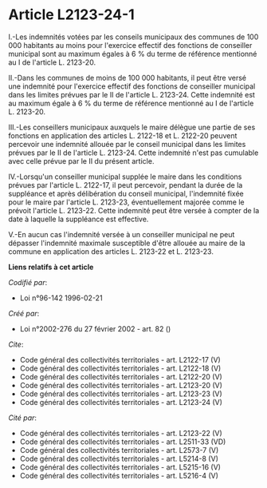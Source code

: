 # Article L2123-24-1

I.-Les indemnités votées par les conseils municipaux des communes de 100 000 habitants au moins pour l'exercice effectif des
fonctions de conseiller municipal sont au maximum égales à 6 % du terme de référence mentionné au I de l'article L. 2123-20. 

II.-Dans les communes de moins de 100 000 habitants, il peut être versé une indemnité pour l'exercice effectif des fonctions
de conseiller municipal dans les limites prévues par le II de l'article L. 2123-24. Cette indemnité est au maximum égale à 6
% du terme de référence mentionné au I de l'article L. 2123-20. 

III.-Les conseillers municipaux auxquels le maire délègue une partie de ses fonctions en application des articles L. 2122-18
et L. 2122-20 peuvent percevoir une indemnité allouée par le conseil municipal dans les limites prévues par le II de
l'article L. 2123-24. Cette indemnité n'est pas cumulable avec celle prévue par le II du présent article. 

IV.-Lorsqu'un conseiller municipal supplée le maire dans les conditions prévues par l'article L. 2122-17, il peut percevoir,
pendant la durée de la suppléance et après délibération du conseil municipal, l'indemnité fixée pour le maire par l'article
L. 2123-23, éventuellement majorée comme le prévoit l'article L. 2123-22. Cette indemnité peut être versée à compter de la
date à laquelle la suppléance est effective.

V.-En aucun cas l'indemnité versée à un conseiller municipal ne peut dépasser l'indemnité maximale susceptible d'être allouée
au maire de la commune en application des articles L. 2123-22 et L. 2123-23.

**Liens relatifs à cet article**

_Codifié par_:

  - Loi n°96-142 1996-02-21

_Créé par_:

  - Loi n°2002-276 du 27 février 2002 - art. 82 ()

_Cite_:

  - Code général des collectivités territoriales - art. L2122-17 (V)
  - Code général des collectivités territoriales - art. L2122-18 (V)
  - Code général des collectivités territoriales - art. L2122-20 (V)
  - Code général des collectivités territoriales - art. L2123-20 (V)
  - Code général des collectivités territoriales - art. L2123-23 (V)
  - Code général des collectivités territoriales - art. L2123-24 (V)

_Cité par_:

  - Code général des collectivités territoriales - art. L2123-22 (V)
  - Code général des collectivités territoriales - art. L2511-33 (VD)
  - Code général des collectivités territoriales - art. L2573-7 (V)
  - Code général des collectivités territoriales - art. L5214-8 (V)
  - Code général des collectivités territoriales - art. L5215-16 (V)
  - Code général des collectivités territoriales - art. L5216-4 (V)
